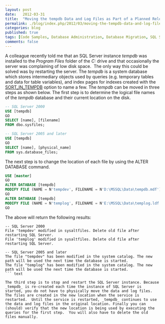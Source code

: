 ```yaml
---
layout: post
date:   2012-03-31
title:  "Moving the tempdb Data and Log Files as Part of a Planned Relocation"
permalink: ./blog/index.php/2012/03/moving-the-tempdb-data-and-log-files-as-part-of-a-planned-relocation/
categories: blog
published: true
tags: [Code Samples, Database Administration, Database Migration, SQL Server 2000, SQL Server 2005, SQL Server 2008, SQL Server 2008 R2, tempdb, Windows, Storage]
comments: false
---
```

A colleague recently told me that an SQL Server instance _tempdb_ was installed to the _Program Files_ folder of the _C:_ drive and that occasionally the server was complaining of low disk space.  The only way this could be solved was by restarting the server. The _tempdb_ is a system database which stores intermediary objects used by queries (e.g. temporary tables and data for table variables), and index pages for indexes created with the [SORT_IN_TEMPDB](http://msdn.microsoft.com/en-us/library/ms188281.aspx "SORT_IN_TEMPDB Option For Indexes") option to name a few. The _tempdb_ can be moved in three steps as shown below. The first step is to determine the logical file names of the _tempdb_ database and their current location on the disk.

``` sql
-- SQL Server 2000
USE [tempdb]
GO
SELECT [name], [filename]
FROM dbo.sysfiles;

-- SQL Server 2005 and later
USE [tempdb]
GO
SELECT [name], [physical_name]
FROM sys.database_files;
```

The next step is to change the location of each file by using the ALTER DATABASE command.

``` sql
USE [master]
GO
ALTER DATABASE [tempdb]
MODIFY FILE (NAME = N'tempdev', FILENAME = N'D:\MSSQL\Data\tempdb.mdf');
GO
ALTER DATABASE [tempdb]
MODIFY FILE (NAME = N'templog', FILENAME = N'E:\MSSQL\Data\templog.ldf');
GO
```

The above will return the following results:

``` text
-- SQL Server 2000
File 'tempdev' modified in sysaltfiles. Delete old file after restarting SQL Server.
File 'templog' modified in sysaltfiles. Delete old file after restarting SQL Server.

-- SQL Server 2005 and later
The file "tempdev" has been modified in the system catalog. The new path will be used the next time the database is started.
The file "templog" has been modified in the system catalog. The new path will be used the next time the database is started.
``` text

The third step is to stop and restart the SQL Server instance. Because _tempdb_ is re-created each time the instance of SQL Server is started, you do not have to physically move the data and log files. The files are created in the new location when the service is restarted.  Until the service is restarted, _tempdb_ continues to use the data and log files in the original location. Finally you can (should) verify that the new location is being used by executing the queries for the first step.  You will also have to delete the old files manually.
